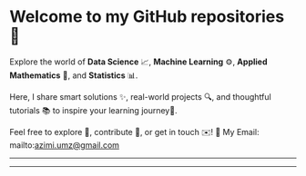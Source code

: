 # **Welcome to my GitHub repositories** 👋

Explore the world of  **Data Science** 📈, **Machine Learning** ⚙️,  **Applied Mathematics** 📐, and **Statistics** 📊.

Here, I share smart solutions ✨, real-world projects 🔍, and thoughtful tutorials 📚 to inspire your learning journey🚀.

Feel free to explore 🔎, contribute 🤝, or get in touch ✉️!
📧 My Email: mailto:azimi.umz@gmail.com

---


---
